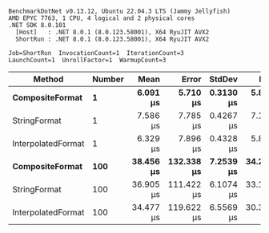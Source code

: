 ```

BenchmarkDotNet v0.13.12, Ubuntu 22.04.3 LTS (Jammy Jellyfish)
AMD EPYC 7763, 1 CPU, 4 logical and 2 physical cores
.NET SDK 8.0.101
  [Host]   : .NET 8.0.1 (8.0.123.58001), X64 RyuJIT AVX2
  ShortRun : .NET 8.0.1 (8.0.123.58001), X64 RyuJIT AVX2

Job=ShortRun  InvocationCount=1  IterationCount=3  
LaunchCount=1  UnrollFactor=1  WarmupCount=3  

```
| Method             | Number | Mean      | Error      | StdDev    | Min       | Max       | Allocated |
|------------------- |------- |----------:|-----------:|----------:|----------:|----------:|----------:|
| **CompositeFormat**    | **1**      |  **6.091 μs** |   **5.710 μs** | **0.3130 μs** |  **5.891 μs** |  **6.452 μs** |     **872 B** |
| StringFormat       | 1      |  7.586 μs |   7.785 μs | 0.4267 μs |  7.179 μs |  8.030 μs |     896 B |
| InterpolatedFormat | 1      |  6.329 μs |   7.896 μs | 0.4328 μs |  5.832 μs |  6.622 μs |     872 B |
| **CompositeFormat**    | **100**    | **38.456 μs** | **132.338 μs** | **7.2539 μs** | **34.239 μs** | **46.833 μs** |   **14336 B** |
| StringFormat       | 100    | 36.905 μs | 111.422 μs | 6.1074 μs | 33.132 μs | 43.952 μs |   16736 B |
| InterpolatedFormat | 100    | 34.477 μs | 119.622 μs | 6.5569 μs | 30.356 μs | 42.038 μs |   14336 B |
